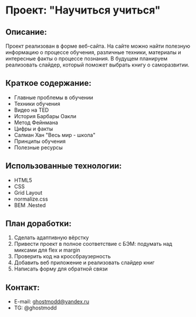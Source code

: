 # Проект: "Научиться учиться"
## Описание:
Проект реализован в форме веб-сайта. На сайте можно найти полезную информацию о процессе обучения, различные техники, материалы и интересные факты о процессе познания. В будущем планируем реализовать слайдер, который поможет выбрать книгу о саморазвитии.

## Краткое содержание:
* Главные проблемы в обучении
* Техники обучения
* Видео на TED
* История Барбары Оакли
* Метод Фейнмана
* Цифры и факты
* Салман Хан "Весь мир - школа"
* Принципы обучения
* Полезные ресурсы

## Использованные технологии:
* HTML5
* CSS
* Grid Layout
* normalize.css
* BEM .Nested

## План доработки:
1. Сделать адаптивную вёрстку
2. Привести проект в полное соответствие с БЭМ: подумать над миксами для flex и margin
3. Проверить код на кроссбраузерность
4. Добавить веб приложение и реализовать слайдер книг
5. Написать форму для обратной связи

## Контакт:
* E-mail: ghostmodd@yandex.ru
* TG: @ghostmodd
#
#
#